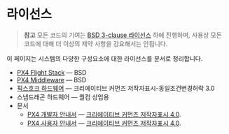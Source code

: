 # 라이선스

> **참고** 모든 코드의 기여는 [BSD 3-clause 라이선스](https://opensource.org/licenses/BSD-3-Clause) 하에 진행하며, 사용상 모든 코드에 대해 더 이상의 제약 사항을 강요해서는 안됩니다.

이 페이지는 시스템의 다양한 구성요소에 대한 라이선스를 문서로 정리합니다.

* [PX4 Flight Stack](https://github.com/PX4/Firmware) &mdash; BSD
* [PX4 Middleware](https://github.com/PX4/Firmware) &mdash; BSD
* [픽스호크 하드웨어](https://github.com/PX4/Hardware) &mdash; 크리에이티브 커먼즈 저작자표시-동일조건변경허락 3.0
* 스냅드래곤 하드웨어 &mdash; 퀄컴 상업용
* 문서 
  * [PX4 개발자 안내서](https://github.com/PX4/Devguide) &mdash; [크리에이티브 커먼즈 저작자표시 4.0](https://creativecommons.org/licenses/by/4.0/).
  * [PX4 사용자 안내서](https://github.com/PX4/px4_user_guide) &mdash; [크리에이티브 커먼즈 저작자표시 4.0](https://creativecommons.org/licenses/by/4.0/).